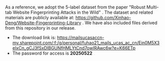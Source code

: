 As a reference, we adopt the 5-label dataset from the paper "Robust Multi-tab Website Fingerprinting Attacks in the Wild" . The dataset and related materials are publicly available at: https://github.com/Xinhao-Deng/Website-Fingerprinting-Library . We have also included files derived from this repository in our release.

- The download link is: https://mailsucasaccn-my.sharepoint.com/:f:/g/personal/fuhao21_mails_ucas_ac_cn/Ein0M5X3elxCn_gCJ3fSxDIBGUNfHMLYtCnd7owIRAwc6w?e=K66ETp
- The password for access is **20250522**